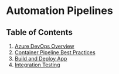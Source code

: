 # Automation Pipelines

## Table of Contents

1. [Azure DevOps Overview](01_azure_devops_overview.md)
2. [Container Pipeline Best Practices](02_container_pipelines_best_practices.md)
3. [Build and Deploy App](03_build_and_deploy_our_app.md)
4. [Integration Testing](04_integration_testing.md)